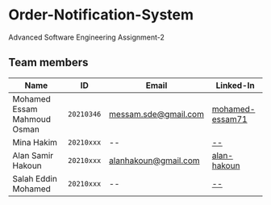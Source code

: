 # Order-Notification-System
Advanced Software Engineering Assignment-2


## Team members
| Name | ID | Email | Linked-In |
|------|----|-------|-----------|
| Mohamed Essam Mahmoud Osman | `20210346` | messam.sde@gmail.com | <a href = "https://www.linkedin.com/in/mohamed-essam71/">mohamed-essam71</a> |
| Mina Hakim | `20210xxx` | -- | <a href = "--"> -- </a> |
| Alan Samir Hakoun | `20210xxx` | alanhakoun@gmail.com | <a href = "https://www.linkedin.com/in/alan-hakoun/"> alan-hakoun </a> |
| Salah Eddin Mohamed | `20210xxx` | -- | <a href = "--"> -- </a> |

